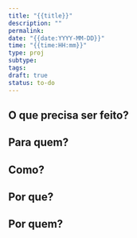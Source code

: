 ```yaml
---
title: "{{title}}"
description: ""
permalink: 
date: "{{date:YYYY-MM-DD}}"
time: "{{time:HH:mm}}"
type: proj
subtype: 
tags: 
draft: true
status: to-do
---
```

## O que precisa ser feito?



## Para quem?



## Como?



## Por que?



## Por quem?